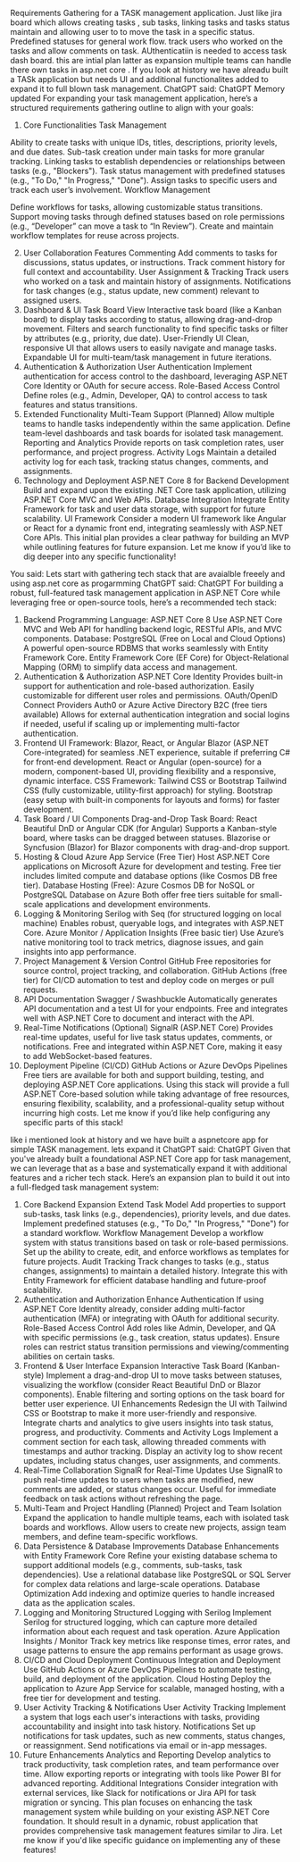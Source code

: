 Requirements Gathering for a TASK management application. Just like jira board which allows  creating tasks , sub tasks, linking tasks and tasks status maintain and allowing user to to move the task in a specific status. Predefined statuses for general work flow. track users who worked on the tasks and allow comments on task.  AUthenticatiin is needed to access task dash board. this are intial plan latter as expansion multiple teams can handle there own tasks  in asp.net core . If you look at history we have alreadu built a TASk application but needs UI and additional functionalites added to expand it to full blown task management. 
ChatGPT said:
ChatGPT
Memory updated
For expanding your task management application, here’s a structured requirements gathering outline to align with your goals:

1. Core Functionalities
Task Management

Ability to create tasks with unique IDs, titles, descriptions, priority levels, and due dates.
Sub-task creation under main tasks for more granular tracking.
Linking tasks to establish dependencies or relationships between tasks (e.g., "Blockers").
Task status management with predefined statuses (e.g., "To Do," "In Progress," "Done").
Assign tasks to specific users and track each user’s involvement.
Workflow Management

Define workflows for tasks, allowing customizable status transitions.
Support moving tasks through defined statuses based on role permissions (e.g., “Developer” can move a task to “In Review”).
Create and maintain workflow templates for reuse across projects.

2. User Collaboration Features
Commenting
Add comments to tasks for discussions, status updates, or instructions.
Track comment history for full context and accountability.
User Assignment & Tracking
Track users who worked on a task and maintain history of assignments.
Notifications for task changes (e.g., status update, new comment) relevant to assigned users.
3. Dashboard & UI
Task Board View
Interactive task board (like a Kanban board) to display tasks according to status, allowing drag-and-drop movement.
Filters and search functionality to find specific tasks or filter by attributes (e.g., priority, due date).
User-Friendly UI
Clean, responsive UI that allows users to easily navigate and manage tasks.
Expandable UI for multi-team/task management in future iterations.
4. Authentication & Authorization
User Authentication
Implement authentication for access control to the dashboard, leveraging ASP.NET Core Identity or OAuth for secure access.
Role-Based Access Control
Define roles (e.g., Admin, Developer, QA) to control access to task features and status transitions.
5. Extended Functionality
Multi-Team Support (Planned)
Allow multiple teams to handle tasks independently within the same application.
Define team-level dashboards and task boards for isolated task management.
Reporting and Analytics
Provide reports on task completion rates, user performance, and project progress.
Activity Logs
Maintain a detailed activity log for each task, tracking status changes, comments, and assignments.
6. Technology and Deployment
ASP.NET Core 8 for Backend Development
Build and expand upon the existing .NET Core task application, utilizing ASP.NET Core MVC and Web APIs.
Database Integration
Integrate Entity Framework for task and user data storage, with support for future scalability.
UI Framework
Consider a modern UI framework like Angular or React for a dynamic front end, integrating seamlessly with ASP.NET Core APIs.
This initial plan provides a clear pathway for building an MVP while outlining features for future expansion. Let me know if you’d like to dig deeper into any specific functionality!






You said:
Lets start with gathering tech stack that are avaialble freeely and using asp.net core as progarmming 
ChatGPT said:
ChatGPT
For building a robust, full-featured task management application in ASP.NET Core while leveraging free or open-source tools, here’s a recommended tech stack:

1. Backend
Programming Language: ASP.NET Core 8
Use ASP.NET Core MVC and Web API for handling backend logic, RESTful APIs, and MVC components.
Database: PostgreSQL (Free on Local and Cloud Options)
A powerful open-source RDBMS that works seamlessly with Entity Framework Core.
Entity Framework Core (EF Core) for Object-Relational Mapping (ORM) to simplify data access and management.
2. Authentication & Authorization
ASP.NET Core Identity
Provides built-in support for authentication and role-based authorization.
Easily customizable for different user roles and permissions.
OAuth/OpenID Connect Providers
Auth0 or Azure Active Directory B2C (free tiers available)
Allows for external authentication integration and social logins if needed, useful if scaling up or implementing multi-factor authentication.
3. Frontend
UI Framework: Blazor, React, or Angular
Blazor (ASP.NET Core-integrated) for seamless .NET experience, suitable if preferring C# for front-end development.
React or Angular (open-source) for a modern, component-based UI, providing flexibility and a responsive, dynamic interface.
CSS Framework: Tailwind CSS or Bootstrap
Tailwind CSS (fully customizable, utility-first approach) for styling.
Bootstrap (easy setup with built-in components for layouts and forms) for faster development.
4. Task Board / UI Components
Drag-and-Drop Task Board: React Beautiful DnD or Angular CDK (for Angular)
Supports a Kanban-style board, where tasks can be dragged between statuses.
Blazorise or Syncfusion (Blazor) for Blazor components with drag-and-drop support.
5. Hosting & Cloud
Azure App Service (Free Tier)
Host ASP.NET Core applications on Microsoft Azure for development and testing.
Free tier includes limited compute and database options (like Cosmos DB free tier).
Database Hosting (Free): Azure Cosmos DB for NoSQL or PostgreSQL Database on Azure
Both offer free tiers suitable for small-scale applications and development environments.
6. Logging & Monitoring
Serilog with Seq (for structured logging on local machine)
Enables robust, queryable logs, and integrates with ASP.NET Core.
Azure Monitor / Application Insights (Free basic tier)
Use Azure’s native monitoring tool to track metrics, diagnose issues, and gain insights into app performance.
7. Project Management & Version Control
GitHub
Free repositories for source control, project tracking, and collaboration.
GitHub Actions (free tier) for CI/CD automation to test and deploy code on merges or pull requests.
8. API Documentation
Swagger / Swashbuckle
Automatically generates API documentation and a test UI for your endpoints.
Free and integrates well with ASP.NET Core to document and interact with the API.
9. Real-Time Notifications (Optional)
SignalR (ASP.NET Core)
Provides real-time updates, useful for live task status updates, comments, or notifications.
Free and integrated within ASP.NET Core, making it easy to add WebSocket-based features.
10. Deployment Pipeline (CI/CD)
GitHub Actions or Azure DevOps Pipelines
Free tiers are available for both and support building, testing, and deploying ASP.NET Core applications.
Using this stack will provide a full ASP.NET Core-based solution while taking advantage of free resources, ensuring flexibility, scalability, and a professional-quality setup without incurring high costs. Let me know if you’d like help configuring any specific parts of this stack!



like i mentioned look at history and we have built a aspnetcore app for simple TASK management. lets expand it
ChatGPT said:
ChatGPT
Given that you've already built a foundational ASP.NET Core app for task management, we can leverage that as a base and systematically expand it with additional features and a richer tech stack. Here’s an expansion plan to build it out into a full-fledged task management system:

1. Core Backend Expansion
Extend Task Model
Add properties to support sub-tasks, task links (e.g., dependencies), priority levels, and due dates.
Implement predefined statuses (e.g., "To Do," "In Progress," "Done") for a standard workflow.
Workflow Management
Develop a workflow system with status transitions based on task or role-based permissions.
Set up the ability to create, edit, and enforce workflows as templates for future projects.
Audit Tracking
Track changes to tasks (e.g., status changes, assignments) to maintain a detailed history.
Integrate this with Entity Framework for efficient database handling and future-proof scalability.
2. Authentication and Authorization
Enhance Authentication
If using ASP.NET Core Identity already, consider adding multi-factor authentication (MFA) or integrating with OAuth for additional security.
Role-Based Access Control
Add roles like Admin, Developer, and QA with specific permissions (e.g., task creation, status updates).
Ensure roles can restrict status transition permissions and viewing/commenting abilities on certain tasks.
3. Frontend & User Interface Expansion
Interactive Task Board (Kanban-style)
Implement a drag-and-drop UI to move tasks between statuses, visualizing the workflow (consider React Beautiful DnD or Blazor components).
Enable filtering and sorting options on the task board for better user experience.
UI Enhancements
Redesign the UI with Tailwind CSS or Bootstrap to make it more user-friendly and responsive.
Integrate charts and analytics to give users insights into task status, progress, and productivity.
Comments and Activity Logs
Implement a comment section for each task, allowing threaded comments with timestamps and author tracking.
Display an activity log to show recent updates, including status changes, user assignments, and comments.
4. Real-Time Collaboration
SignalR for Real-Time Updates
Use SignalR to push real-time updates to users when tasks are modified, new comments are added, or status changes occur.
Useful for immediate feedback on task actions without refreshing the page.
5. Multi-Team and Project Handling (Planned)
Project and Team Isolation
Expand the application to handle multiple teams, each with isolated task boards and workflows.
Allow users to create new projects, assign team members, and define team-specific workflows.
6. Data Persistence & Database Improvements
Database Enhancements with Entity Framework Core
Refine your existing database schema to support additional models (e.g., comments, sub-tasks, task dependencies).
Use a relational database like PostgreSQL or SQL Server for complex data relations and large-scale operations.
Database Optimization
Add indexing and optimize queries to handle increased data as the application scales.
7. Logging and Monitoring
Structured Logging with Serilog
Implement Serilog for structured logging, which can capture more detailed information about each request and task operation.
Azure Application Insights / Monitor
Track key metrics like response times, error rates, and usage patterns to ensure the app remains performant as usage grows.
8. CI/CD and Cloud Deployment
Continuous Integration and Deployment
Use GitHub Actions or Azure DevOps Pipelines to automate testing, build, and deployment of the application.
Cloud Hosting
Deploy the application to Azure App Service for scalable, managed hosting, with a free tier for development and testing.
9. User Activity Tracking & Notifications
User Activity Tracking
Implement a system that logs each user's interactions with tasks, providing accountability and insight into task history.
Notifications
Set up notifications for task updates, such as new comments, status changes, or reassignment.
Send notifications via email or in-app messages.
10. Future Enhancements
Analytics and Reporting
Develop analytics to track productivity, task completion rates, and team performance over time.
Allow exporting reports or integrating with tools like Power BI for advanced reporting.
Additional Integrations
Consider integration with external services, like Slack for notifications or Jira API for task migration or syncing.
This plan focuses on enhancing the task management system while building on your existing ASP.NET Core foundation. It should result in a dynamic, robust application that provides comprehensive task management features similar to Jira. Let me know if you'd like specific guidance on implementing any of these features!